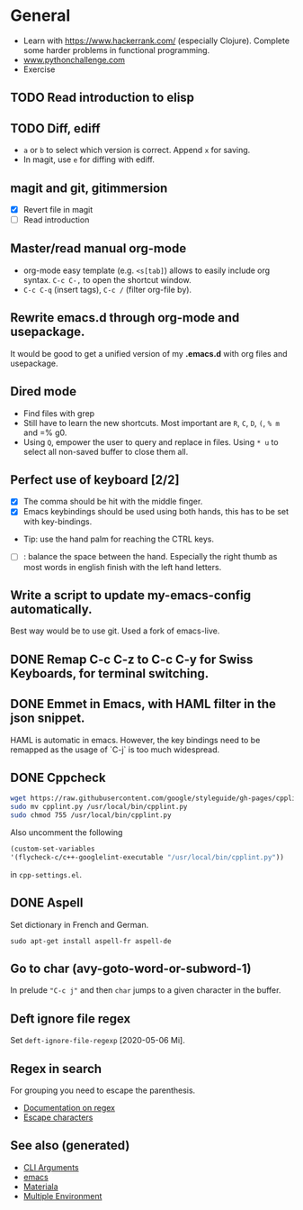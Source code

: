 # General

-   Learn with <https://www.hackerrank.com/> (especially Clojure).
    Complete some harder problems in functional programming.
-   www.pythonchallenge.com
-   Exercise

## <span class="todo TODO">TODO</span> Read introduction to elisp

## <span class="todo TODO">TODO</span> Diff, ediff

-   `a` or `b` to select which version is correct. Append `x` for
    saving.
-   In magit, use `e` for diffing with ediff.

## magit and git, gitimmersion

-   [x] Revert file in magit
-   [ ] Read introduction

## Master/read manual org-mode

-   org-mode easy template (e.g. `<s[tab]`) allows to easily include org
    syntax. `C-c C-,` to open the shortcut window.
-   `C-c C-q` (insert tags), `C-c /` (filter org-file by).

## Rewrite emacs.d through org-mode and usepackage.

It would be good to get a unified version of my **.emacs.d** with org
files and usepackage.

## Dired mode

-   Find files with grep
-   Still have to learn the new shortcuts. Most important are `R`, `C`,
    `D`, `(`, `%
     m` and =% g0.
-   Using `Q`, empower the user to query and replace in files. Using
    `* u` to select all non-saved buffer to close them all.

## Perfect use of keyboard \[2/2\]

-   [x] The comma should be hit with the middle finger.
-   [x] Emacs keybindings should be used using both hands, this has to
    be set with key-bindings.
-   Tip: use the hand palm for reaching the CTRL keys.
-   [ ] : balance the space between the hand. Especially the right thumb
    as most words in english finish with the left hand letters.

## Write a script to update my-emacs-config automatically.

Best way would be to use git. Used a fork of emacs-live.

## <span class="done DONE">DONE</span> Remap C-c C-z to C-c C-y for Swiss Keyboards, for terminal switching.

## <span class="done DONE">DONE</span> Emmet in Emacs, with HAML filter in the json snippet.

HAML is automatic in emacs. However, the key bindings need to be
remapped as the usage of \`C-j\` is too much widespread.

## <span class="done DONE">DONE</span> Cppcheck

``` bash
wget https://raw.githubusercontent.com/google/styleguide/gh-pages/cpplint/cpplint.py
sudo mv cpplint.py /usr/local/bin/cpplint.py
sudo chmod 755 /usr/local/bin/cpplint.py
```

Also uncomment the following

``` commonlisp
(custom-set-variables
'(flycheck-c/c++-googlelint-executable "/usr/local/bin/cpplint.py"))
```

in `cpp-settings.el`.

## <span class="done DONE">DONE</span> Aspell

Set dictionary in French and German.

    sudo apt-get install aspell-fr aspell-de

## Go to char (avy-goto-word-or-subword-1)

In prelude `"C-c j"` and then `char` jumps to a given character in the
buffer.

## Deft ignore file regex

Set `deft-ignore-file-regexp` \[2020-05-06 Mi\].

## Regex in search

For grouping you need to escape the parenthesis.

-   [Documentation on
    regex](https://www.gnu.org/software/emacs/manual/html_node/emacs/Regexps.html)
-   [Escape
    characters](https://www.gnu.org/software/emacs/manual/html_node/elisp/Regexp-Backslash.html#Regexp-Backslash)

## See also (generated)

-   [CLI Arguments](./20200430154352-cli_arguments.md)
-   [emacs](./20201220130520-emacs_configuration.md)
-   [Materiala](./20200503165952-materiala.md)
-   [Multiple Environment](./20200430154528-multiple_environment.md)
